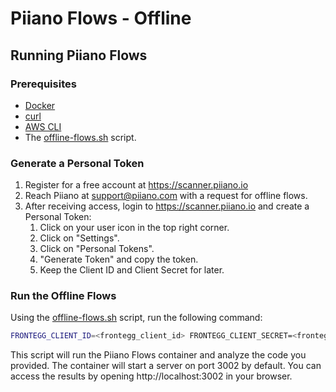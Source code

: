 # Piiano Flows - Offline

## Running Piiano Flows

### Prerequisites

- [Docker](https://docs.docker.com/get-docker/)
- [curl](https://curl.se/)
- [AWS CLI](https://aws.amazon.com/cli/)
- The [offline-flows.sh](./offline-flows.sh) script.

### Generate a Personal Token

1. Register for a free account at https://scanner.piiano.io
2. Reach Piiano at support@piiano.com with a request for offline flows.
3. After receiving access, login to https://scanner.piiano.io and create a Personal Token:
   1. Click on your user icon in the top right corner.
   2. Click on "Settings".
   3. Click on "Personal Tokens".
   4. "Generate Token" and copy the token.
   5. Keep the Client ID and Client Secret for later.

### Run the Offline Flows

Using the [offline-flows.sh](./offline-flows.sh) script, run the following command:

```bash
FRONTEGG_CLIENT_ID=<frontegg_client_id> FRONTEGG_CLIENT_SECRET=<frontegg_client_secret> ./offline-flows.sh <absolute-path-to-your-code-base>
```

This script will run the Piiano Flows container and analyze the code you provided. The container will start a server on port 3002 by default. You can access the results by opening http://localhost:3002 in your browser.